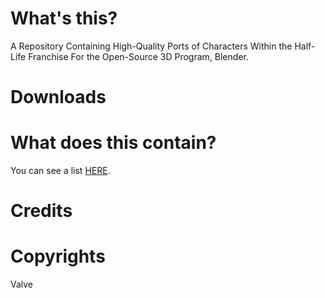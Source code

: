 # What's this?
 A Repository Containing High-Quality Ports of Characters Within the Half-Life Franchise For the Open-Source 3D Program, Blender.

 # Downloads
 


# What does this contain?
 You can see a list [HERE](list.md).




 # Credits
 





 # Copyrights
 Valve
